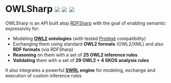 # OWLSharp <a href="https://github.com/mdesalvo/OWLSharp/releases"><img src="https://img.shields.io/nuget/v/OWLSharp?style=flat-square&color=abcdef&logo=nuget&label=version"/></a> <a href="https://www.nuget.org/packages/OWLSharp"><img src="https://img.shields.io/nuget/dt/OWLSharp?style=flat-square&color=abcdef&logo=nuget&label=downloads"/></a> <a href="https://app.codecov.io/gh/mdesalvo/OWLSharp"><img src="https://img.shields.io/codecov/c/github/mdesalvo/OWLSharp?style=flat-square&color=04aa6d&logo=codecov&label=coverage"/></a>

OWLSharp is an API built atop <a href="https://github.com/mdesalvo/RDFSharp">RDFSharp</a> with the goal of enabling semantic expressivity for:
<ul>
  <li>Modeling <b><a href="https://www.w3.org/TR/owl2-overview/">OWL2</a> ontologies</b> (with tested <a href="https://protege.stanford.edu/">Protégé</a> compatibility)</li>
  <li>Exchanging them using standard <b>OWL2 formats</b> (OWL2/XML) and also <b>RDF formats</b> (via RDFSharp)
  <li><b>Reasoning</b> on them with a set of <b>25 OWL2 inference rules</b></li>
  <li><b>Validating</b> them with a set of <b>29 OWL2 + 4 SKOS analysis rules</b></li> 
</ul>
It also integrates a powerful <b><a href="https://www.w3.org/submissions/SWRL/">SWRL</a> engine</b> for modeling, exchange and execution of custom inference rules
